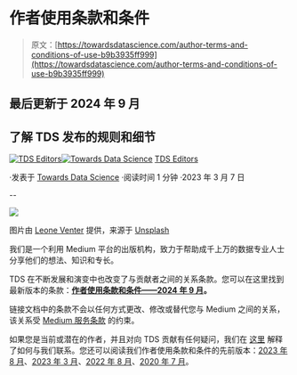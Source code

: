 # 作者使用条款和条件

> 原文：[https://towardsdatascience.com/author-terms-and-conditions-of-use-b9b3935ff999](https://towardsdatascience.com/author-terms-and-conditions-of-use-b9b3935ff999)

## 最后更新于 2024 年 9 月

## 了解 TDS 发布的规则和细节

[](https://towardsdatascience.medium.com/?source=post_page-----b9b3935ff999--------------------------------)[![TDS Editors](../Images/4b2d1beaf4f6dcf024ffa6535de3b794.png)](https://towardsdatascience.medium.com/?source=post_page-----b9b3935ff999--------------------------------)[](https://towardsdatascience.com/?source=post_page-----b9b3935ff999--------------------------------)[![Towards Data Science](../Images/a6ff2676ffcc0c7aad8aaf1d79379785.png)](https://towardsdatascience.com/?source=post_page-----b9b3935ff999--------------------------------) [TDS Editors](https://towardsdatascience.medium.com/?source=post_page-----b9b3935ff999--------------------------------)

·发表于 [Towards Data Science](https://towardsdatascience.com/?source=post_page-----b9b3935ff999--------------------------------) ·阅读时间 1 分钟 ·2023 年 3 月 7 日

--

![](../Images/6ebbc6a622160554d47db90902e16714.png)

图片由 [Leone Venter](https://unsplash.com/es/@fempreneurstyledstock?utm_source=medium&utm_medium=referral) 提供，来源于 [Unsplash](https://unsplash.com/?utm_source=medium&utm_medium=referral)

我们是一个利用 Medium 平台的出版机构，致力于帮助成千上万的数据专业人士分享他们的想法、知识和专长。

TDS 在不断发展和演变中也改变了与贡献者之间的关系条款。您可以在这里找到最新版本的条款：[**作者使用条款和条件——2024 年 9 月**](https://drive.google.com/file/d/18qaPhFAtLP3GcBiYDRqg49xcuo3ckhGZ/view?usp=sharing)**。**

链接文档中的条款不会以任何方式更改、修改或替代您与 Medium 之间的关系，该关系受 [Medium 服务条款](https://policy.medium.com/medium-terms-of-service-9db0094a1e0f) 的约束。

如果您是当前或潜在的作者，并且对向 TDS 贡献有任何疑问，我们在 [这里](/contact-us-83c96b92f285) 解释了如何与我们联系。您还可以阅读我们作者使用条款和条件的先前版本：[2023 年 8 月](https://drive.google.com/file/d/1fcbALg8STv12Q7IAC26J4mvb-lC7jdNw/view?usp=sharing)、[2023 年 3 月](https://drive.google.com/file/d/1Cl891Dh8BFlcEwOqc1-dYCprOrE4PLAt/view?usp=sharing)、[2022 年 8 月](https://drive.google.com/file/d/197xQz9-8-hKelNX3fmx9vBXVXMp3ASUW/view?usp=sharing)、[2020 年 7 月](https://drive.google.com/file/d/1rQHCgoRSpxebrEkNoz4M_SdYi6yMJ5sv/view?usp=sharing)。
